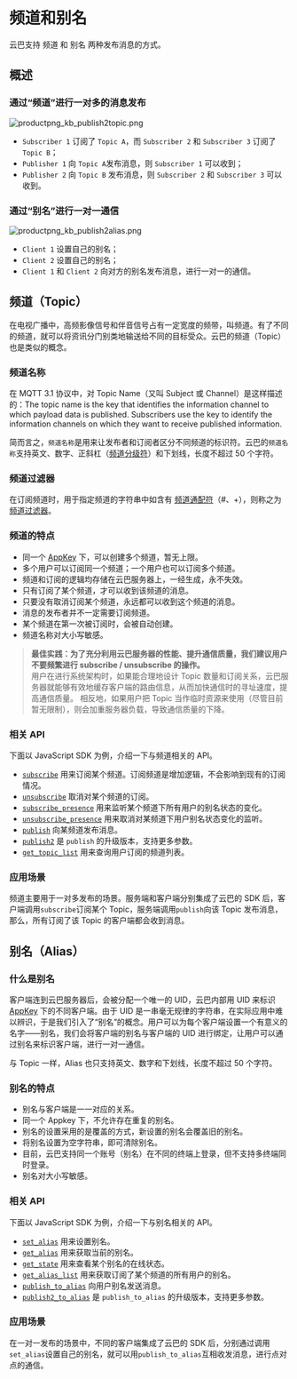 # 频道和别名

云巴支持 频道 和 别名 两种发布消息的方式。

## 概述

### 通过“频道”进行一对多的消息发布

![productpng_kb_publish2topic.png](https://raw.githubusercontent.com/yunba/docs/master/image/productpng_kb_publish2topic.png)

- `Subscriber 1` 订阅了 `Topic A`，而 `Subscriber 2` 和 `Subscriber 3` 订阅了 `Topic B`；
- `Publisher 1` 向 `Topic A`发布消息，则 `Subscriber 1` 可以收到；
- `Publisher 2` 向 `Topic B` 发布消息，则 `Subscriber 2` 和 `Subscriber 3` 可以收到。

### 通过“别名”进行一对一通信

![productpng_kb_publish2alias.png](https://raw.githubusercontent.com/yunba/docs/master/image/productpng_kb_publish2alias.png)

- `Client 1` 设置自己的别名；
- `Client 2` 设置自己的别名；
- `Client 1` 和 `Client 2` 向对方的别名发布消息，进行一对一的通信。

## 频道（Topic）


在电视广播中，高频影像信号和伴音信号占有一定宽度的频带，叫频道。有了不同的频道，就可以将资讯分门别类地输送给不同的目标受众。云巴的频道（Topic）也是类似的概念。

### 频道名称

在 MQTT 3.1 协议中，对 Topic Name（又叫 Subject 或 Channel）是这样描述的：The topic name is the key that identifies the information channel to which payload data is published. Subscribers use the key to identify the information channels on which they want to receive published information.

简而言之，`频道名称`是用来让发布者和订阅者区分不同频道的标识符。云巴的`频道名称`支持英文、数字、正斜杠（[频道分级符](product_kb_topic_filter.md#频道分级符)）和下划线，长度不超过 50 个字符。

### 频道过滤器

在订阅频道时，用于指定频道的字符串中如含有 [频道通配符](product_kb_topic_filter.md#频道通配符)（#、+），则称之为 [频道过滤器](product_kb_topic_filter.md)。

### 频道的特点

* 同一个 [AppKey](product_kb_app_key.md) 下，可以创建多个频道，暂无上限。
* 多个用户可以订阅同一个频道；一个用户也可以订阅多个频道。
* 频道和订阅的逻辑均存储在云巴服务器上，一经生成，永不失效。
* 只有订阅了某个频道，才可以收到该频道的消息。
* 只要没有取消订阅某个频道，永远都可以收到这个频道的消息。
* 消息的发布者并不一定需要订阅频道。
* 某个频道在第一次被订阅时，会被自动创建。
* 频道名称对大小写敏感。


 > **最佳实践：为了充分利用云巴服务器的性能、提升通信质量，我们建议用户不要频繁进行 subscribe / unsubscribe 的操作。**
 <br>用户在进行系统架构时，如果能合理地设计 Topic 数量和订阅关系，云巴服务器就能够有效地缓存客户端的路由信息，从而加快通信时的寻址速度，提高通信质量。
 相反地，如果用户把 Topic 当作临时资源来使用（尽管目前暂无限制），则会加重服务器负载，导致通信质量的下降。
 
### 相关 API

下面以 JavaScript SDK 为例，介绍一下与频道相关的 API。

* [`subscribe`](js_sdk_api_manual.md#subscribe) 用来订阅某个频道。订阅频道是增加逻辑，不会影响到现有的订阅情况。
* [`unsubscribe`](js_sdk_api_manual.md#unsubscribe) 取消对某个频道的订阅。
* [`subscribe_presence`](js_sdk_api_manual.md#subscribe_presence) 用来监听某个频道下所有用户的别名状态的变化。
* [`unsubscribe_presence`](js_sdk_api_manual.md#unsubscribe_presence) 用来取消对某频道下用户别名状态变化的监听。
* [`publish`](js_sdk_api_manual.md#publish) 向某频道发布消息。
* [`publish2`](js_sdk_api_manual.md#publish2) 是 `publish` 的升级版本，支持更多参数。
* [`get_topic_list`](js_sdk_api_manual.md#get_topic_list) 用来查询用户订阅的频道列表。

### 应用场景

频道主要用于一对多发布的场景。服务端和客户端分别集成了云巴的 SDK 后，客户端调用`subscribe`订阅某个 Topic，服务端调用`publish`向该 Topic 发布消息，那么，所有订阅了该 Topic 的客户端都会收到消息。


## 别名（Alias）


### 什么是别名

客户端连到云巴服务器后，会被分配一个唯一的 UID，云巴内部用 UID 来标识 [AppKey](product_kb_app_key.md) 下的不同客户端。由于 UID 是一串毫无规律的字符串，在实际应用中难以辨识，于是我们引入了“别名”的概念。用户可以为每个客户端设置一个有意义的名字——别名，我们会将客户端的别名与客户端的 UID 进行绑定，让用户可以通过别名来标识客户端，进行一对一通信。

与 Topic 一样，Alias 也只支持英文、数字和下划线，长度不超过 50 个字符。

### 别名的特点
* 别名与客户端是一一对应的关系。
* 同一个 Appkey 下，不允许存在重复的别名。
* 别名的设置采用的是覆盖的方式，新设置的别名会覆盖旧的别名。
* 将别名设置为空字符串，即可清除别名。
* 目前，云巴支持同一个账号（别名）在不同的终端上登录，但不支持多终端同时登录。
* 别名对大小写敏感。

### 相关 API
下面以 JavaScript SDK 为例，介绍一下与别名相关的 API。

* [`set_alias`](js_sdk_api_manual.md#set_alias) 用来设置别名。
* [`get_alias`](js_sdk_api_manual.md#get_alias) 用来获取当前的别名。
* [`get_state`](js_sdk_api_manual.md#get_state) 用来查看某个别名的在线状态。
* [`get_alias_list`](js_sdk_api_manual.md#get_alias_list) 用来获取订阅了某个频道的所有用户的别名。
* [`publish_to_alias`](js_sdk_api_manual.md#publish_to_alias) 向用户别名发送消息。
* [`publish2_to_alias`](js_sdk_api_manual.md#publish2_to_alias) 是 `publish_to_alias` 的升级版本，支持更多参数。

### 应用场景

在一对一发布的场景中，不同的客户端集成了云巴的 SDK 后，分别通过调用`set_alias`设置自己的别名，就可以用`publish_to_alias`互相收发消息，进行点对点的通信。


